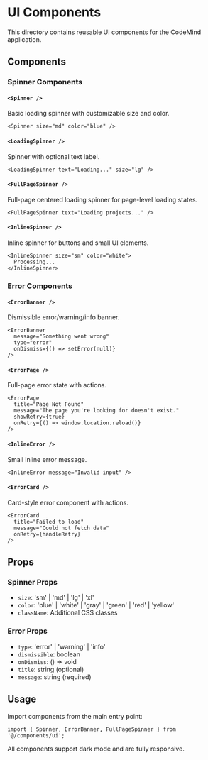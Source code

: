 # UI Components

This directory contains reusable UI components for the CodeMind application.

## Components

### Spinner Components

#### `<Spinner />`
Basic loading spinner with customizable size and color.
```tsx
<Spinner size="md" color="blue" />
```

#### `<LoadingSpinner />`
Spinner with optional text label.
```tsx
<LoadingSpinner text="Loading..." size="lg" />
```

#### `<FullPageSpinner />`
Full-page centered loading spinner for page-level loading states.
```tsx
<FullPageSpinner text="Loading projects..." />
```

#### `<InlineSpinner />`
Inline spinner for buttons and small UI elements.
```tsx
<InlineSpinner size="sm" color="white">
  Processing...
</InlineSpinner>
```

### Error Components

#### `<ErrorBanner />`
Dismissible error/warning/info banner.
```tsx
<ErrorBanner 
  message="Something went wrong" 
  type="error"
  onDismiss={() => setError(null)}
/>
```

#### `<ErrorPage />`
Full-page error state with actions.
```tsx
<ErrorPage 
  title="Page Not Found"
  message="The page you're looking for doesn't exist."
  showRetry={true}
  onRetry={() => window.location.reload()}
/>
```

#### `<InlineError />`
Small inline error message.
```tsx
<InlineError message="Invalid input" />
```

#### `<ErrorCard />`
Card-style error component with actions.
```tsx
<ErrorCard 
  title="Failed to load"
  message="Could not fetch data"
  onRetry={handleRetry}
/>
```

## Props

### Spinner Props
- `size`: 'sm' | 'md' | 'lg' | 'xl'
- `color`: 'blue' | 'white' | 'gray' | 'green' | 'red' | 'yellow'
- `className`: Additional CSS classes

### Error Props
- `type`: 'error' | 'warning' | 'info'
- `dismissible`: boolean
- `onDismiss`: () => void
- `title`: string (optional)
- `message`: string (required)

## Usage

Import components from the main entry point:
```tsx
import { Spinner, ErrorBanner, FullPageSpinner } from '@/components/ui';
```

All components support dark mode and are fully responsive.